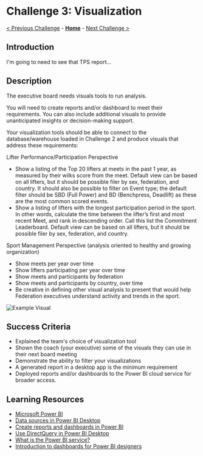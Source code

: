 # Challenge 3: Visualization

[< Previous Challenge](./02-load-data.md) - **[Home](../README.md)** - [Next Challenge >](./04-incrementals.md)

## Introduction
I'm going to need to see that TPS report...

## Description
The executive board needs visuals tools to run analysis.  

You will need to create reports and/or dashboard to meet their requirements.  You can also include additional visuals to provide unanticipated insights or decision-making support.

Your visualization tools should be able to connect to the database/warehouse loaded in Challenge 2 and produce visuals that address these requirements:

Lifter Performance/Participation Perspective
- Show a listing of the Top 20 lifters at meets in the past 1 year, as measured by their wilks score from the meet. Default view can be based on all lifters, but it should be possible filer by sex, federation, and country.  It should also be possible to filter on Event type; the default filter should be SBD (Full Power) and BD (Benchpress, Deadlift) as these are the most common scored events.
- Show a listing of lifters with the longest participation period in the sport.  In other words, calculate the time between the lifter’s first and most recent Meet, and rank in descending order.  Call this list the Commitment Leaderboard.  Default view can be based on all lifters, but it should be possible filer by sex, federation, and country.

Sport Management Perspective (analysis oriented to healthy and growing organization)
- Show meets per year over time
- Show lifters participating per year over time
- Show meets and participants by federation
- Show meets and participants by country, over time
- Be creative in defining other visual analysis to present that would help Federation executives understand activity and trends in the sport.

![Example Visual](Images\Leaderboard.png)

## Success Criteria
- Explained the team's choice of visualization tool
- Shown the coach (your executive) some of the visuals they can use in their next board meeting
- Demonstrate the ability to filter your visualizations
- A generated report in a desktop app is the minimum requirement
- Deployed reports and/or dashboards to the Power BI cloud service for broader access.

## Learning Resources
- [Microsoft Power BI](https://powerbi.microsoft.com/en-us/)
- [Data sources in Power BI Desktop](https://docs.microsoft.com/en-us/power-bi/connect-data/desktop-data-sources)
- [Create reports and dashboards in Power BI](https://docs.microsoft.com/en-us/power-bi/create-reports/)
- [Use DirectQuery in Power BI Desktop](https://docs.microsoft.com/en-us/power-bi/connect-data/desktop-use-directquery)
- [What is the Power BI service?](https://docs.microsoft.com/en-us/power-bi/fundamentals/power-bi-service-overview)
- [Introduction to dashboards for Power BI designers](https://docs.microsoft.com/en-us/power-bi/create-reports/service-dashboards)
